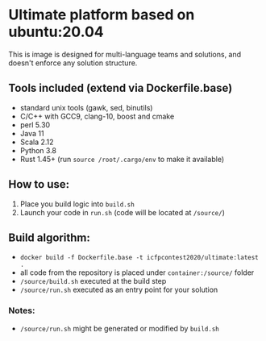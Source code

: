 # Ultimate platform based on ubuntu:20.04

This is image is designed for multi-language teams and solutions, and doesn't enforce any solution structure.

## Tools included (extend via Dockerfile.base)

* standard unix tools (gawk, sed, binutils)
* C/C++ with GCC9, clang-10, boost and cmake
* perl 5.30
* Java 11
* Scala 2.12
* Python 3.8
* Rust 1.45+ (run `source /root/.cargo/env` to make it available)

## How to use:

1. Place you build logic into `build.sh`
2. Launch your code in `run.sh` (code will be located at `/source/`)


## Build algorithm:

* `docker build -f Dockerfile.base -t icfpcontest2020/ultimate:latest .`
* all code from the repository is placed under `container:/source/` folder
* `/source/build.sh` executed at the build step
* `/source/run.sh` executed as an entry point for your solution

### Notes:

* `/source/run.sh` might be generated or modified by `build.sh`
